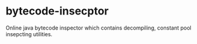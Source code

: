 # bytecode-insecptor
Online java bytecode inspector which contains decompiling, constant pool insepcting utilities.
